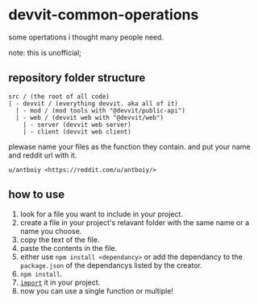 # devvit-common-operations

some opertations i thought many people need.

note: this is unofficial;

## repository folder structure

```
src / (the root of all code)
| - devvit / (everything devvit. aka all of it)
  | - mod / (mod tools with "@devvit/public-api")
  | - web / (devvit web with "@devvit/web")
    | - server (devvit web server)
    | - client (devvit web client)
```

plewase name your files as the function they contain. and put your name and reddit url with it.

`u/antboiy <https://reddit.com/u/antboiy/>`

## how to use

1. look for a file you want to include in your project.
2. create a file in your project's relavant folder with the same name or a name you choose.
3. copy the text of the file.
4. paste the contents in the file.
5. either use `npm install <dependancy>` or add the dependancy to the `package.json` of the dependancys listed by the creator.
6. `npm install`.
7. [`import`](https://developer.mozilla.org/en-US/docs/Web/JavaScript/Reference/Statements/import) it in your project.
8. now you can use a single function or multiple!
